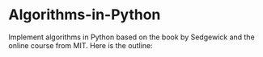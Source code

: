 # Algorithms-in-Python
Implement algorithms in Python based on the book by Sedgewick and the online course from MIT. Here is the outline: 
